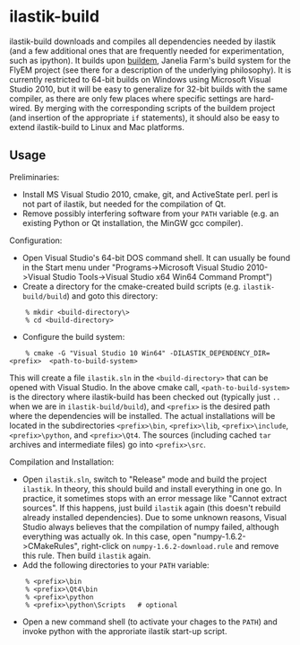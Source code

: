 ilastik-build
=============

ilastik-build downloads and compiles all dependencies needed by ilastik (and a few additional ones that are frequently needed for experimentation, such as ipython). It builds upon [buildem](https://github.com/janelia-flyem/buildem), Janelia Farm's build system for the FlyEM project (see there for a description of the underlying philosophy). It is currently restricted to 64-bit builds on Windows using Microsoft Visual Studio 2010, but it will be easy to generalize for 32-bit builds with the same compiler, as there are only few places where specific settings are hard-wired. By merging with the corresponding scripts of the buildem project (and insertion of the appropriate `if` statements), it should also be easy to extend ilastik-build to Linux and Mac platforms.

## Usage

Preliminaries:

* Install MS Visual Studio 2010, cmake, git, and ActiveState perl. perl is not part of ilastik, but needed for the compilation of Qt.
* Remove possibly interfering software from your `PATH` variable (e.g. an existing Python or Qt installation, the MinGW gcc compiler).

Configuration:

* Open Visual Studio's 64-bit DOS command shell. It can usually be found in the Start menu under "Programs->Microsoft Visual Studio 2010->Visual Studio Tools->Visual Studio x64 Win64 Command Prompt")
* Create a directory for the cmake-created build scripts (e.g. `ilastik-build/build`) and goto this directory:
```
    % mkdir <build-directory\>
    % cd <build-directory>
```
* Configure the build system:
```
    % cmake -G "Visual Studio 10 Win64" -DILASTIK_DEPENDENCY_DIR=<prefix>  <path-to-build-system>
```
  This will create a file `ilastik.sln` in the `<build-directory>` that can be opened with Visual Studio. In the above cmake call, `<path-to-build-system>` is the directory where ilastik-build has been checked out (typically just `..` when we are in `ilastik-build/build`), and `<prefix>` is the desired path where the dependencies will be installed. The actual installations will be located in the subdirectories `<prefix>\bin`, `<prefix>\lib`, `<prefix>\include`, `<prefix>\python`, and `<prefix>\Qt4`. The sources (including cached `tar` archives and intermediate files) go into `<prefix>\src`.

Compilation and Installation:

* Open `ilastik.sln`, switch to "Release" mode and build the project `ilastik`. In theory, this should build and install everything in one go. In practice, it sometimes stops with an error message like "Cannot extract sources". If this happens, just build `ilastik` again (this doesn't rebuild already installed dependencies). Due to some unknown reasons, Visual Studio always believes that the compilation of numpy failed, although everything was actually ok. In this case, open "numpy-1.6.2->CMakeRules", right-click on `numpy-1.6.2-download.rule` and remove this rule. Then build `ilastik` again. 
* Add the following directories to your `PATH` variable:
```
    % <prefix>\bin
    % <prefix>\Qt4\bin
    % <prefix>\python
    % <prefix>\python\Scripts   # optional
```
* Open a new command shell (to activate your chages to the `PATH`) and invoke python with the approriate ilastik start-up script.
